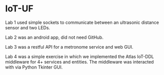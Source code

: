 # IoT-UF

Lab 1 used simple sockets to communicate between an ultrasonic distance sensor and two LEDs.

Lab 2 was an android app, did not need GitHub.

Lab 3 was a restful API for a metronome service and web GUI.

Lab 4 was a simple exercise in which we implemented the Atlas IoT-DDL middleware for 4+ services and entities. The middleware was interacted with via Python Tkinter GUI.
